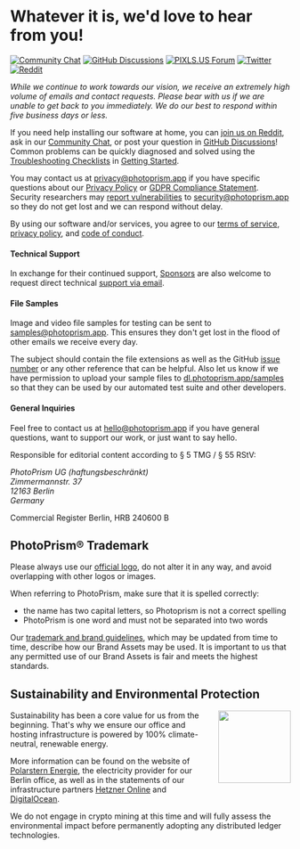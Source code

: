 # Whatever it is, we'd love to hear from you!

[![Community Chat](https://dl.photoprism.app/img/badges/badge-chat-on-gitter.svg)][chat]
[![GitHub Discussions](https://dl.photoprism.app/img/badges/badge-ask-on-github.svg)][ask]
[![PIXLS.US Forum](https://dl.photoprism.app/img/badges/badge-pixls-us.svg)][pixls]
[![Twitter](https://dl.photoprism.app/img/badges/badge-twitter.svg)][twitter]
[![Reddit](https://dl.photoprism.app/img/badges/badge-reddit.svg)][reddit]

*While we continue to work towards our vision, we receive an extremely high volume of emails and contact requests. Please bear with us if we are unable to get back to you immediately. We do our best to respond within five business days or less.*

If you need help installing our software at home, you can [join us on Reddit](https://link.photoprism.app/reddit), ask in our [Community Chat](https://link.photoprism.app/chat), or post your question in [GitHub Discussions](https://link.photoprism.app/discussions)! Common problems can be quickly diagnosed and solved using the [Troubleshooting Checklists](https://docs.photoprism.app/getting-started/troubleshooting/) in [Getting Started](https://docs.photoprism.app/getting-started/).

You may contact us at [privacy@photoprism.app](mailto:privacy@photoprism.app) if you have specific questions about our [Privacy Policy](https://photoprism.app/privacy) or [GDPR Compliance Statement](https://photoprism.app/privacy/gdpr).
Security researchers may [report vulnerabilities](https://photoprism.app/security-policy) to [security@photoprism.app](mailto:security@photoprism.app) so they do not get lost and we can respond without delay.

By using our software and/or services, you agree to our [terms of service](https://photoprism.app/terms), [privacy policy](https://photoprism.app/privacy), and [code of conduct](https://photoprism.app/code-of-conduct).

#### Technical Support ####

In exchange for their continued support, [Sponsors](funding.md) are also welcome to request direct technical [support via email](mailto:sponsors@photoprism.app).

#### File Samples ####

Image and video file samples for testing can be sent to [samples@photoprism.app](mailto:samples@photoprism.app). This ensures they don't get lost in the flood of other emails we receive every day.

The subject should contain the file extensions as well as the GitHub [issue number](https://github.com/photoprism/photoprism/issues) or any other reference that can be helpful. Also let us know if we have permission to upload your sample files to [dl.photoprism.app/samples](https://dl.photoprism.app/samples/) so that they can be used by our automated test suite and other developers.

#### General Inquiries ####

Feel free to contact us at [hello@photoprism.app](mailto:hello@photoprism.app) if you have general questions, want to support our work, or just want to say hello.

Responsible for editorial content according to § 5 TMG / § 55 RStV:

<address>
  PhotoPrism UG (haftungsbeschränkt)<br />
  Zimmermannstr. 37<br />
  12163 Berlin<br />
  Germany
</address>

Commercial Register Berlin, HRB 240600 B

## PhotoPrism® Trademark ##

Please always use our [official logo](https://dl.photoprism.org/img/logo/logo.svg), do not alter it in any way,
and avoid overlapping with other logos or images.

When referring to PhotoPrism, make sure that it is spelled correctly:

* the name has two capital letters, so Photoprism is not a correct spelling
* PhotoPrism is one word and must not be separated into two words

Our [trademark and brand guidelines](https://photoprism.app/trademark), which may be updated from time to time,
describe how our Brand Assets may be used. It is important to us that any permitted use of our Brand Assets is
fair and meets the highest standards.

## Sustainability and Environmental Protection ##
<img src="https://dl.photoprism.app/img/badges/green-power.svg" width="130" style="padding: 0 0 30px 30px; float: right;">
Sustainability has been a core value for us from the beginning. That's why we ensure our office and hosting infrastructure is powered by 100% climate-neutral, renewable energy.

More information can be found on the website of [Polarstern Energie](https://link.photoprism.app/polarstern "100% certified renewable energy"), the electricity provider for our Berlin office, as well as in the statements of our infrastructure partners [Hetzner Online](https://link.photoprism.app/sustainability-hetzner "Backend Services") and [DigitalOcean](https://link.photoprism.app/sustainability-digitalocean "DNS and Cloud Hosting").

We do not engage in crypto mining at this time and will fully assess the environmental impact before permanently adopting any distributed ledger technologies.

[chat]: https://link.photoprism.app/chat
[ask]: https://link.photoprism.app/discussions
[reddit]: https://link.photoprism.app/reddit
[pixls]: https://link.photoprism.app/pixls-us
[twitter]: https://link.photoprism.app/twitter
